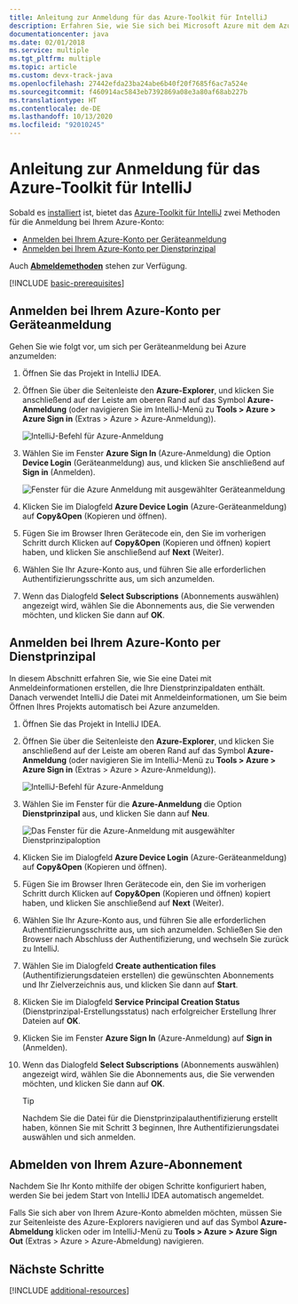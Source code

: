 ```yaml
---
title: Anleitung zur Anmeldung für das Azure-Toolkit für IntelliJ
description: Erfahren Sie, wie Sie sich bei Microsoft Azure mit dem Azure-Toolkit für IntelliJ anmelden.
documentationcenter: java
ms.date: 02/01/2018
ms.service: multiple
ms.tgt_pltfrm: multiple
ms.topic: article
ms.custom: devx-track-java
ms.openlocfilehash: 27442efda23ba24abe6b40f20f7685f6ac7a524e
ms.sourcegitcommit: f460914ac5843eb7392869a08e3a80af68ab227b
ms.translationtype: HT
ms.contentlocale: de-DE
ms.lasthandoff: 10/13/2020
ms.locfileid: "92010245"
---
```

# <a name="sign-in-instructions-for-the-azure-toolkit-for-intellij"></a>Anleitung zur Anmeldung für das Azure-Toolkit für IntelliJ

Sobald es [installiert](https://www.jetbrains.com/help/idea/managing-plugins.html) ist, bietet das [Azure-Toolkit für IntelliJ](https://plugins.jetbrains.com/plugin/8053) zwei Methoden für die Anmeldung bei Ihrem Azure-Konto:

  - [Anmelden bei Ihrem Azure-Konto per Geräteanmeldung](#sign-in-to-your-azure-account-by-device-login)
  - [Anmelden bei Ihrem Azure-Konto per Dienstprinzipal](#sign-in-to-your-azure-account-by-service-principal)

Auch [**Abmeldemethoden**](#sign-out-of-your-azure-account) stehen zur Verfügung.

[!INCLUDE [basic-prerequisites](includes/basic-prerequisites.md)]

## <a name="sign-in-to-your-azure-account-by-device-login"></a>Anmelden bei Ihrem Azure-Konto per Geräteanmeldung

Gehen Sie wie folgt vor, um sich per Geräteanmeldung bei Azure anzumelden:

1. Öffnen Sie das Projekt in IntelliJ IDEA.

1. Öffnen Sie über die Seitenleiste den **Azure-Explorer**, und klicken Sie anschließend auf der Leiste am oberen Rand auf das Symbol **Azure-Anmeldung** (oder navigieren Sie im IntelliJ-Menü zu **Tools > Azure > Azure Sign in** (Extras > Azure > Azure-Anmeldung)).

   ![IntelliJ-Befehl für Azure-Anmeldung][I01]

1. Wählen Sie im Fenster **Azure Sign In** (Azure-Anmeldung) die Option **Device Login** (Geräteanmeldung) aus, und klicken Sie anschließend auf **Sign in** (Anmelden).

   ![Fenster für die Azure Anmeldung mit ausgewählter Geräteanmeldung][I02]

1. Klicken Sie im Dialogfeld **Azure Device Login** (Azure-Geräteanmeldung) auf **Copy&Open** (Kopieren und öffnen).

1. Fügen Sie im Browser Ihren Gerätecode ein, den Sie im vorherigen Schritt durch Klicken auf **Copy&Open** (Kopieren und öffnen) kopiert haben, und klicken Sie anschließend auf **Next** (Weiter).

1. Wählen Sie Ihr Azure-Konto aus, und führen Sie alle erforderlichen Authentifizierungsschritte aus, um sich anzumelden.

1. Wenn das Dialogfeld **Select Subscriptions** (Abonnements auswählen) angezeigt wird, wählen Sie die Abonnements aus, die Sie verwenden möchten, und klicken Sie dann auf **OK**.


## <a name="sign-in-to-your-azure-account-by-service-principal"></a>Anmelden bei Ihrem Azure-Konto per Dienstprinzipal

In diesem Abschnitt erfahren Sie, wie Sie eine Datei mit Anmeldeinformationen erstellen, die Ihre Dienstprinzipaldaten enthält. Danach verwendet IntelliJ die Datei mit Anmeldeinformationen, um Sie beim Öffnen Ihres Projekts automatisch bei Azure anzumelden.

1. Öffnen Sie das Projekt in IntelliJ IDEA.

1. Öffnen Sie über die Seitenleiste den **Azure-Explorer**, und klicken Sie anschließend auf der Leiste am oberen Rand auf das Symbol **Azure-Anmeldung** (oder navigieren Sie im IntelliJ-Menü zu **Tools > Azure > Azure Sign in** (Extras > Azure > Azure-Anmeldung)).

   ![IntelliJ-Befehl für Azure-Anmeldung][I01]

1. Wählen Sie im Fenster für die **Azure-Anmeldung** die Option **Dienstprinzipal** aus, und klicken Sie dann auf **Neu**.

   ![Das Fenster für die Azure-Anmeldung mit ausgewählter Dienstprinzipaloption][A02]

1. Klicken Sie im Dialogfeld **Azure Device Login** (Azure-Geräteanmeldung) auf **Copy&Open** (Kopieren und öffnen).

1. Fügen Sie im Browser Ihren Gerätecode ein, den Sie im vorherigen Schritt durch Klicken auf **Copy&Open** (Kopieren und öffnen) kopiert haben, und klicken Sie anschließend auf **Next** (Weiter).

1. Wählen Sie Ihr Azure-Konto aus, und führen Sie alle erforderlichen Authentifizierungsschritte aus, um sich anzumelden. Schließen Sie den Browser nach Abschluss der Authentifizierung, und wechseln Sie zurück zu IntelliJ.

1. Wählen Sie im Dialogfeld **Create authentication files** (Authentifizierungsdateien erstellen) die gewünschten Abonnements und Ihr Zielverzeichnis aus, und klicken Sie dann auf **Start**.

1. Klicken Sie im Dialogfeld **Service Principal Creation Status** (Dienstprinzipal-Erstellungsstatus) nach erfolgreicher Erstellung Ihrer Dateien auf **OK**.

1. Klicken Sie im Fenster **Azure Sign In** (Azure-Anmeldung) auf **Sign in** (Anmelden). 

1. Wenn das Dialogfeld **Select Subscriptions** (Abonnements auswählen) angezeigt wird, wählen Sie die Abonnements aus, die Sie verwenden möchten, und klicken Sie dann auf **OK**.

   > [!TIP]
   > Nachdem Sie die Datei für die Dienstprinzipalauthentifizierung erstellt haben, können Sie mit Schritt 3 beginnen, Ihre Authentifizierungsdatei auswählen und sich anmelden.

## <a name="sign-out-of-your-azure-account"></a>Abmelden von Ihrem Azure-Abonnement

Nachdem Sie Ihr Konto mithilfe der obigen Schritte konfiguriert haben, werden Sie bei jedem Start von IntelliJ IDEA automatisch angemeldet. 

Falls Sie sich aber von Ihrem Azure-Konto abmelden möchten, müssen Sie zur Seitenleiste des Azure-Explorers navigieren und auf das Symbol **Azure-Abmeldung** klicken oder im IntelliJ-Menü zu **Tools > Azure > Azure Sign Out** (Extras > Azure > Azure-Abmeldung) navigieren.


## <a name="next-steps"></a>Nächste Schritte

[!INCLUDE [additional-resources](includes/additional-resources.md)]

<!-- URL List -->

<!-- IMG List -->

[I01]: media/sign-in-instructions/I01.png
[I02]: media/sign-in-instructions/I02.png

[A02]: media/sign-in-instructions/A02.png

